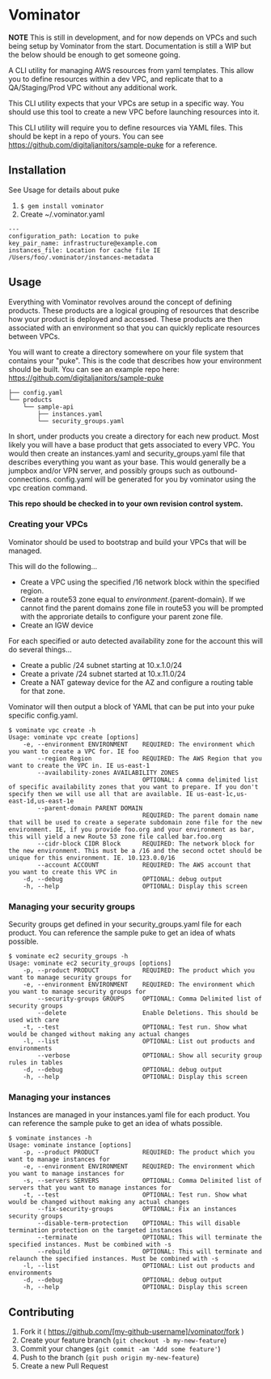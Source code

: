 # Vominator


**NOTE** This is still in development, and for now depends on VPCs and such being setup by Vominator from the start. Documentation is still a WIP but the below should be enough to get someone going.

A CLI utility for managing AWS resources from yaml templates. This allow you to define resources within a dev VPC, and replicate that to a QA/Staging/Prod VPC without any additional work.

This CLI utility expects that your VPCs are setup in a specific way. You should use this tool to create a new VPC before launching resources into it.

This CLI utility will require you to define resources via YAML files. This should be kept in a repo of yours. You can see https://github.com/digitaljanitors/sample-puke for a reference.


## Installation

See Usage for details about puke

1. `$ gem install vominator`
2. Create ~/.vominator.yaml
```
---
configuration_path: Location to puke
key_pair_name: infrastructure@example.com
instances_file: Location for cache file IE /Users/foo/.vominator/instances-metadata
```

## Usage

Everything with Vominator revolves around the concept of defining products. These products are a logical grouping of resources that describe how your product is deployed and accessed. These products are then associated with an environment so that you can quickly replicate resources between VPCs.

You will want to create a directory somewhere on your file system that contains your "puke". This is the code that describes how your environment should be built. You can see an example repo here: https://github.com/digitaljanitors/sample-puke

```
├── config.yaml
└── products
    └── sample-api
        ├── instances.yaml
        └── security_groups.yaml
```

In short, under products you create a directory for each new product. Most likely you will have a base product that gets associated to every VPC. You would then create an instances.yaml and security_groups.yaml file that describes everything you want as your base. This would generally be a jumpbox and/or VPN server, and possibly groups such as outbound-connections. config.yaml will be generated for you by vominator using the vpc creation command.

**This repo should be checked in to your own revision control system.**

### Creating your VPCs

Vominator should be used to bootstrap and build your VPCs that will be managed.

This will do the following...
* Create a VPC using the specified /16 network block within the specified region.
* Create a route53 zone equal to ${environment}.${parent-domain}. If we cannot find the parent domains zone file in route53 you will be prompted with the approriate details to configure your parent zone file.
* Create an IGW device

For each specified or auto detected availability zone for the account this will do several things...
* Create a public /24 subnet starting at 10.x.1.0/24
* Create a private /24 subnet started at 10.x.11.0/24
* Create a NAT gateway device for the AZ and configure a routing table for that zone.

Vominator will then output a block of YAML that can be put into your puke specific config.yaml.

```
$ vominate vpc create -h
Usage: vominate vpc create [options]
    -e, --environment ENVIRONMENT    REQUIRED: The environment which you want to create a VPC for. IE foo
        --region Region              REQUIRED: The AWS Region that you want to create the VPC in. IE us-east-1
        --availability-zones AVAILABILITY ZONES
                                     OPTIONAL: A comma delimited list of specific availability zones that you want to prepare. If you don't specify then we will use all that are available. IE us-east-1c,us-east-1d,us-east-1e
        --parent-domain PARENT DOMAIN
                                     REQUIRED: The parent domain name that will be used to create a seperate subdomain zone file for the new environment. IE, if you provide foo.org and your environment as bar, this will yield a new Route 53 zone file called bar.foo.org
        --cidr-block CIDR Block      REQUIRED: The network block for the new environment. This must be a /16 and the second octet should be unique for this environment. IE. 10.123.0.0/16
        --account ACCOUNT            REQUIRED: The AWS account that you want to create this VPC in
    -d, --debug                      OPTIONAL: debug output
    -h, --help                       OPTIONAL: Display this screen 
```

### Managing your security groups
Security groups get defined in your security_groups.yaml file for each product. You can reference the sample puke to get an idea of whats possible.

```
$ vominate ec2 security_groups -h
Usage: vominate ec2 security_groups [options]
    -p, --product PRODUCT            REQUIRED: The product which you want to manage security groups for
    -e, --environment ENVIRONMENT    REQUIRED: The environment which you want to manage security groups for
        --security-groups GROUPS     OPTIONAL: Comma Delimited list of security groups
        --delete                     Enable Deletions. This should be used with care
    -t, --test                       OPTIONAL: Test run. Show what would be changed without making any actual changes
    -l, --list                       OPTIONAL: List out products and environments
        --verbose                    OPTIONAL: Show all security group rules in tables
    -d, --debug                      OPTIONAL: debug output
    -h, --help                       OPTIONAL: Display this screen

```
### Managing your instances
Instances are managed in your instances.yaml file for each product. You can reference the sample puke to get an idea of whats possible.
```
$ vominate instances -h
Usage: vominate instance [options]
    -p, --product PRODUCT            REQUIRED: The product which you want to manage instances for
    -e, --environment ENVIRONMENT    REQUIRED: The environment which you want to manage instances for
    -s, --servers SERVERS            OPTIONAL: Comma Delimited list of servers that you want to manage instances for
    -t, --test                       OPTIONAL: Test run. Show what would be changed without making any actual changes
        --fix-security-groups        OPTIONAL: Fix an instances security groups
        --disable-term-protection    OPTIONAL: This will disable termination protection on the targeted instances
        --terminate                  OPTIONAL: This will terminate the specified instances. Must be combined with -s
        --rebuild                    OPTIONAL: This will terminate and relaunch the specified instances. Must be combined with -s
    -l, --list                       OPTIONAL: List out products and environments
    -d, --debug                      OPTIONAL: debug output
    -h, --help                       OPTIONAL: Display this screen
```


## Contributing

1. Fork it ( https://github.com/[my-github-username]/vominator/fork )
2. Create your feature branch (`git checkout -b my-new-feature`)
3. Commit your changes (`git commit -am 'Add some feature'`)
4. Push to the branch (`git push origin my-new-feature`)
5. Create a new Pull Request
